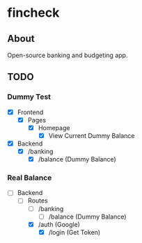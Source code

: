 # fincheck

## About
Open-source banking and budgeting app.

## TODO

### Dummy Test

- [x] Frontend
   - [x] Pages
     - [x] Homepage
        - [x] View Current Dummy Balance
- [x] Backend
   - [x] /banking
      - [x] /balance (Dummy Balance)

### Real Balance

- [ ] Backend
  - [ ] Routes
     - [ ] /banking
        - [ ] /balance (Dummy Balance)
     - [x] /auth (Google)
        - [x] /login (Get Token)